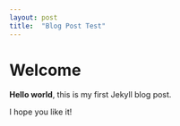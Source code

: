 ```yaml
---
layout: post
title:  "Blog Post Test"
---
```


# Welcome

**Hello world**, this is my first Jekyll blog post.

I hope you like it!
